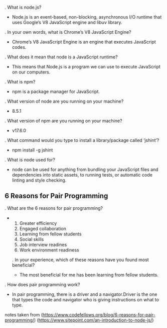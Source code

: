 . What is node.js?
- Node.js is an event-based, non-blocking, asynchronous I/O runtime that uses Google’s V8 JavaScript engine and libuv library.

. In your own words, what is Chrome’s V8 JavaScript Engine?
- Chrome’s V8 JavaScript Engine is an engine that executes JavaScript codes.

. What does it mean that node is a JavaScript runtime?
- This means that Node.js is a program we can use to execute JavaScript on our computers.

. What is npm?
- npm is a package manager for JavaScript.

. What version of node are you running on your machine?
- 8.5.1

. What version of npm are you running on your machine?
- v17.6.0

. What command would you type to install a library/package called ‘jshint’?
- npm install -g jshint

. What is node used for?
- node can be used for anything from bundling your JavaScript files and dependencies into static assets, to running tests, or automatic code linting and style checking.

## 6 Reasons for Pair Programming

. What are the 6 reasons for pair programming?
- 1. Greater efficiency
  2. Engaged collaboration
  3. Learning from fellow students
  4. Social skills
  5. Job interview readines
  6. Work environment readiness

  . In your experience, which of these reasons have you found most beneficial?
  - The most beneficial for me has been learning from fellow students.

. How does pair programming work?
- In pair programming, there is a driver and a navigator.Driver is the one that types the code and navigator who is giving instructions on what to type.

notes taken from (https://www.codefellows.org/blog/6-reasons-for-pair-programming/)
(https://www.sitepoint.com/an-introduction-to-node-js/)